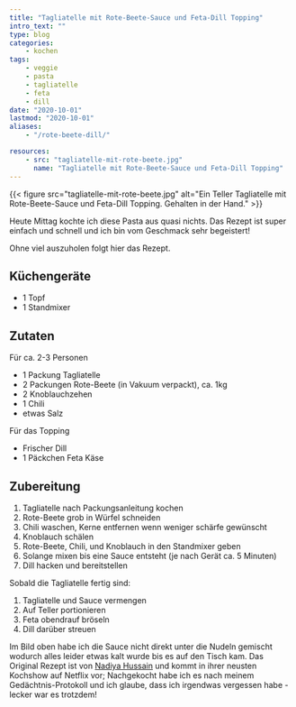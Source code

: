 ```yaml
---
title: "Tagliatelle mit Rote-Beete-Sauce und Feta-Dill Topping"
intro_text: ""
type: blog
categories:
    - kochen
tags:
    - veggie
    - pasta
    - tagliatelle
    - feta
    - dill
date: "2020-10-01"
lastmod: "2020-10-01"
aliases:
    - "/rote-beete-dill/"

resources:
    - src: "tagliatelle-mit-rote-beete.jpg"
      name: "Tagliatelle mit Rote-Beete-Sauce und Feta-Dill Topping"
---
```


{{< figure src="tagliatelle-mit-rote-beete.jpg" alt="Ein Teller Tagliatelle mit Rote-Beete-Sauce und Feta-Dill Topping. Gehalten in der Hand." >}}

Heute Mittag kochte ich diese Pasta aus quasi nichts. Das Rezept ist super einfach und schnell und ich bin vom Geschmack sehr begeistert!

Ohne viel auszuholen folgt hier das Rezept.

## Küchengeräte

- 1 Topf
- 1 Standmixer

## Zutaten

Für ca. 2-3 Personen

- 1 Packung Tagliatelle
- 2 Packungen Rote-Beete (in Vakuum verpackt), ca. 1kg
- 2 Knoblauchzehen
- 1 Chili
- etwas Salz

Für das Topping
- Frischer Dill
- 1 Päckchen Feta Käse

## Zubereitung

1. Tagliatelle nach Packungsanleitung kochen
2. Rote-Beete grob in Würfel schneiden
3. Chili waschen, Kerne entfernen wenn weniger schärfe gewünscht
4. Knoblauch schälen
5. Rote-Beete, Chili, und Knoblauch in den Standmixer geben
6. Solange mixen bis eine Sauce entsteht (je nach Gerät ca. 5 Minuten)
7. Dill hacken und bereitstellen

Sobald die Tagliatelle fertig sind:
1. Tagliatelle und Sauce vermengen
2. Auf Teller portionieren
3. Feta obendrauf bröseln 
4. Dill darüber streuen

Im Bild oben habe ich die Sauce nicht direkt unter die Nudeln gemischt wodurch alles leider etwas kalt wurde bis es auf den Tisch kam. Das Original Rezept ist von [Nadiya Hussain](https://de.wikipedia.org/wiki/Nadiya_Hussain) und kommt in ihrer neusten Kochshow auf Netflix vor; Nachgekocht habe ich es nach meinem Gedächtnis-Protokoll und ich glaube, dass ich irgendwas vergessen habe - lecker war es trotzdem!